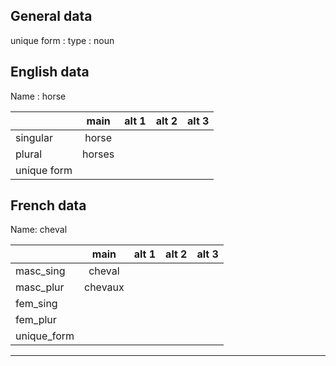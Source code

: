## General data

unique form :
type : noun

## English data

Name : horse

|             |  main  | alt 1 | alt 2 | alt 3 |
| :---------- | :----: | :---: | :---: | ----- |
| singular    | horse  |       |       |       |
| plural      | horses |       |       |       |
| unique form |        |       |       |       |
## French data

Name: cheval

|             |  main   | alt 1 | alt 2 | alt 3 |
| :---------- | :-----: | :---: | :---: | :---: |
| masc_sing   | cheval  |       |       |       |
| masc_plur   | chevaux |       |       |       |
| fem_sing    |         |       |       |       |
| fem_plur    |         |       |       |       |
| unique_form |         |       |       |       |
---

